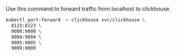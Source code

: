 Use this command to forward traffic from localhost to clickhouse.

```bash
kubectl port-forward -n clickhouse svc/clickhouse \
  8123:8123 \
  9000:9000 \
  9004:9004 \
  9005:9005 \
  9009:9009
```
